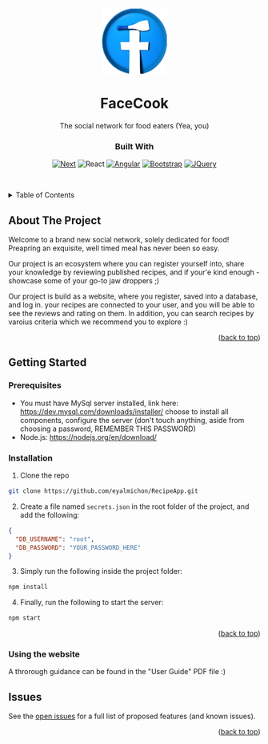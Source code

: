 <!-- Improved compatibility of back to top link: See: https://github.com/othneildrew/Best-README-Template/pull/73 -->
<a name="readme-top"></a>

<!-- PROJECT LOGO -->
<br />
<div align="center">
  <a href="https://github.com/eyalmichon/RecipeApp">
    <img src="public/images/logo.png" alt="Logo" width="130" height="130">
  </a>

<h1 align="center">FaceCook</h1>

  <p align="center">
    The social network for food eaters (Yea, you)

### Built With
<div align="center">

[![Next][Next.js]][Next-url] ![React][React.js] [![Angular][Angular.io]][Angular-url] [![Bootstrap][Bootstrap.com]][Bootstrap-url] [![JQuery][JQuery.com]][JQuery-url]

</div>
    <br />
  
  </p>
</div>



<!-- TABLE OF CONTENTS -->
<details>
  <summary>Table of Contents</summary>
  <ol>
    <li>
      <a href="#about-the-project">About The Project</a>
      <ul>
        <li><a href="#built-with">Built With</a></li>
      </ul>
    </li>
    <li>
      <a href="#getting-started">Getting Started</a>
      <ul>
        <li><a href="#prerequisites">Prerequisites</a></li>
        <li><a href="#installation">Installation</a></li>
      </ul>
    </li>
    <li><a href="#usage">Usage</a></li>
    <li><a href="#roadmap">Roadmap</a></li>
    <li><a href="#license">License</a></li>
    <li><a href="#contact">Contact</a></li>
  </ol>
</details>



<!-- ABOUT THE PROJECT -->
## About The Project


Welcome to a brand new social network, solely dedicated for food! 
Preapring an exquisite, well timed meal has never been so easy. 

Our project is an ecosystem where you can register yourself into, share your knowledge by reviewing published recipes, and if your'e kind enough - showcase some of your go-to jaw droppers ;)

Our project is build as a website, where you register, saved into a database, and log in.
your recipes are connected to your user, and you will be able to see the reviews and rating on them. In addition, you can search recipes by varoius criteria which we recommend you to explore :)


<p align="right">(<a href="#readme-top">back to top</a>)</p>

<!-- GETTING STARTED -->
## Getting Started


### Prerequisites

* You must have MySql server installed, link here: https://dev.mysql.com/downloads/installer/ choose to install all components, configure the server (don't touch anything, aside from choosing a password, REMEMBER THIS PASSWORD)
* Node.js: https://nodejs.org/en/download/

### Installation

1. Clone the repo
```sh
git clone https://github.com/eyalmichon/RecipeApp.git
```

2. Create a file named `secrets.json` in the root folder of the project, and add the following:
```json
{
  "DB_USERNAME": "root",
  "DB_PASSWORD": "YOUR_PASSWORD_HERE"
}
```
3. Simply run the following inside the project folder:
```sh
npm install
```
4. Finally, run the following to start the server:
```sh
npm start
```


<p align="right">(<a href="#readme-top">back to top</a>)</p>


### Using the website
A throrough guidance can be found in the "User Guide" PDF file :)


<!-- CONTACT -->
## Issues

See the [open issues](https://github.com/eyalmichon/RecipeApp/issues) for a full list of proposed features (and known issues).
<p align="right">(<a href="#readme-top">back to top</a>)</p>





<!-- MARKDOWN LINKS & IMAGES -->
<!-- https://www.markdownguide.org/basic-syntax/#reference-style-links -->
[contributors-shield]: https://img.shields.io/github/contributors/eyalmichon/RecipeApp.svg?style=for-the-badge
[contributors-url]: https://github.com/eyalmichon/RecipeApp/graphs/contributors
[forks-shield]: https://img.shields.io/github/forks/eyalmichon/RecipeApp.svg?style=for-the-badge
[forks-url]: https://github.com/eyalmichon/RecipeApp/network/members
[stars-shield]: https://img.shields.io/github/stars/eyalmichon/RecipeApp.svg?style=for-the-badge
[stars-url]: https://github.com/eyalmichon/RecipeApp/stargazers
[issues-shield]: https://img.shields.io/github/issues/eyalmichon/RecipeApp.svg?style=for-the-badge
[issues-url]: https://github.com/eyalmichon/RecipeApp/issues
[license-shield]: https://img.shields.io/github/license/eyalmichon/RecipeApp.svg?style=for-the-badge
[license-url]: https://github.com/eyalmichon/RecipeApp/blob/master/LICENSE.txt
[linkedin-shield]: https://img.shields.io/badge/-LinkedIn-black.svg?style=for-the-badge&logo=linkedin&colorB=555
[linkedin-url]: https://linkedin.com/in/moshe35010
[linkedin-url]: https://linkedin.com/in/s
[linkedin-url]: https://linkedin.com/in/moshe35010
[product-screenshot]: images/screenshot.png
[Next.js]: https://img.shields.io/badge/node.js-000000?style=for-the-badge&logo=nextdotjs&logoColor=white
[Next-url]: https://nodejs.org/en/
[React.js]: https://img.shields.io/badge/HTML5-20232A?style=for-the-badge&logo=react&logoColor=61DAFB
[Vue.js]: https://img.shields.io/badge/CSS.js-35495E?style=for-the-badge&logo=vuedotjs&logoColor=4FC08D
[Angular.io]: https://img.shields.io/badge/Python-DD0031?style=for-the-badge&logo=angular&logoColor=white
[Angular-url]: https://www.python.org/
[Svelte.dev]: https://img.shields.io/badge/Svelte-4A4A55?style=for-the-badge&logo=svelte&logoColor=FF3E00
[Svelte-url]: https://svelte.dev/
[Laravel.com]: https://img.shields.io/badge/Laravel-FF2D20?style=for-the-badge&logo=laravel&logoColor=white
[Laravel-url]: https://laravel.com
[Bootstrap.com]: https://img.shields.io/badge/Bootstrap-563D7C?style=for-the-badge&logo=bootstrap&logoColor=white
[Bootstrap-url]: https://getbootstrap.com
[JQuery.com]: https://img.shields.io/badge/jQuery-0769AD?style=for-the-badge&logo=jquery&logoColor=white
[JQuery-url]: https://jquery.com 
